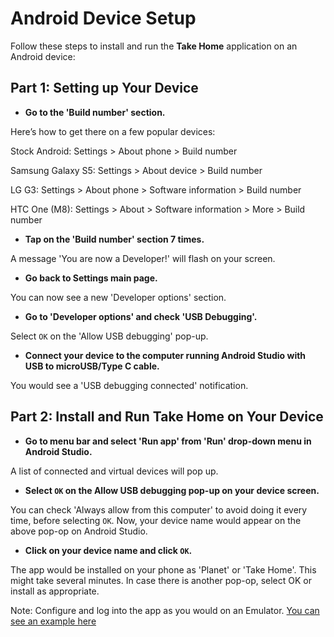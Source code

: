 # Android Device Setup

Follow these steps to install and run the **Take Home** application on an Android device:
 
## Part 1: Setting up Your Device

* __Go to the 'Build number' section.__

Here’s how to get there on a few popular devices:

Stock Android: Settings > About phone > Build number

Samsung Galaxy S5: Settings > About device > Build number

LG G3: Settings > About phone > Software information > Build number

HTC One (M8): Settings > About > Software information > More > Build number

* __Tap on the 'Build number' section 7 times.__

A message 'You are now a Developer!' will flash on your screen.

* __Go back to Settings main page.__

You can now see a new 'Developer options' section.

* __Go to 'Developer options' and check 'USB Debugging'.__

Select `OK` on the 'Allow USB debugging' pop-up.

* __Connect your device to the computer running Android Studio with USB to microUSB/Type C cable.__

You would see a 'USB debugging connected' notification.

## Part 2: Install and Run Take Home on Your Device

* __Go to menu bar and select 'Run app' from 'Run' drop-down menu in Android Studio.__

A list of connected and virtual devices will pop up.

* __Select `OK` on the Allow USB debugging pop-up on your device screen.__

You can check 'Always allow from this computer' to avoid doing it every time, before selecting `OK`. Now, your device name would appear on the above pop-op on Android Studio.

* __Click on your device name and click `OK`.__

The app would be installed on your phone as 'Planet' or 'Take Home'. This might take several minutes. In case there is another pop-op, select OK or install as appropriate.

Note: Configure and log into the app as you would on an Emulator. [You can see an example here](rbts-takehome-emulator-setup.md#Logging_in_on_Android_Emulator)